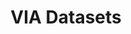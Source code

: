 ---
version: 0
title: VIA Datasets
description: "Open data sets for autonomous vehicles provided by VIA Team"
weight: 40
collapsible: true
---
